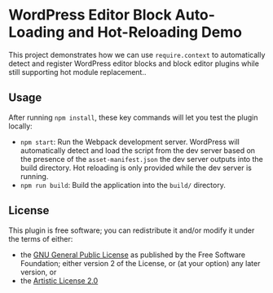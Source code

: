 # WordPress Editor Block Auto-Loading and Hot-Reloading Demo

This project demonstrates how we can use `require.context` to automatically detect and register WordPress editor blocks and block editor plugins while still supporting hot module replacement..

## Usage

After running `npm install`, these key commands will let you test the plugin locally:

- `npm start`: Run the Webpack development server. WordPress will automatically detect and load the script from the dev server based on the presence of the `asset-manifest.json` the dev server outputs into the build directory. Hot reloading is only provided while the dev server is running.
- `npm run build`: Build the application into the `build/` directory.

## License

This plugin is free software; you can redistribute it and/or modify it under the terms of either:

- the [GNU General Public License](LICENSE.md#gnu-general-public-license) as published by the Free Software Foundation; either version 2 of the License, or (at your option) any later version, or
- the [Artistic License 2.0](LICENSE.md#artistic-license-20)
